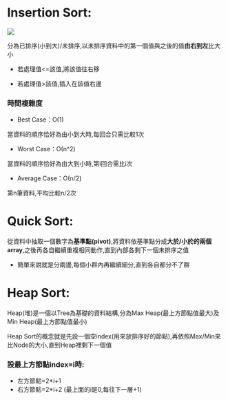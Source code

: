 # Insertion Sort:

![](https://i.imgur.com/1JrragX.png)

分為已排序(小到大)/未排序,以未排序資料中的第一個值與之後的值**由右到左**比大小

* 若處理值<=該值,將該值往右移

* 若處理值>該值,插入在該值右邊

### 時間複雜度 
* Best Case：Ο(1)

當資料的順序恰好為由小到大時,每回合只需比較1次

* Worst Case：Ο(n^2)

當資料的順序恰好為由大到小時,第i回合需比i次

* Average Case：Ο(n/2)

第n筆資料,平均比較n/2次

# Quick Sort:

從資料中抽取一個數字為**基準點(pivot)**,將資料依基準點分成**大於/小於的兩個array**,之後再各自繼續重複相同動作,直到內部各剩下一個未排序之值

* 簡單來說就是分兩邊,每個小群內再繼續細分,直到各自都分不了群

# Heap Sort:

Heap(堆)是一個以Tree為基礎的資料結構,分為Max Heap(最上方節點值最大)及Min Heap(最上方節點值最小)

Heap Sort的概念就是先設一個空index(用來放排序好的節點),再依照Max/Min來比Node的大小,直到Heap裡剩下一個值

### 設最上方節點index=i時:

* 左方節點=2*i+1
* 右方節點=2*i+2
(最上面的i是0,每往下一層+1)
